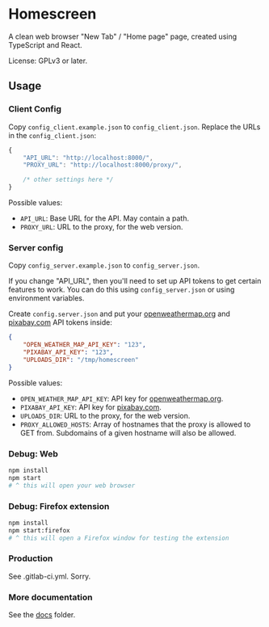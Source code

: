 # Homescreen

A clean web browser "New Tab" / "Home page" page, created using TypeScript and React.

License: GPLv3 or later.

## Usage

### Client Config

Copy `config_client.example.json` to `config_client.json`.
Replace the URLs in the `config_client.json`:

```js
{
	"API_URL": "http://localhost:8000/",
	"PROXY_URL": "http://localhost:8000/proxy/",

	/* other settings here */
}
```

Possible values:

* `API_URL`: Base URL for the API. May contain a path.
* `PROXY_URL`: URL to the proxy, for the web version.

### Server config

Copy `config_server.example.json` to `config_server.json`.

If you change "API_URL", then you'll need to set up API tokens to get
certain features to work. You can do this using `config_server.json` or using environment variables.

Create `config.server.json` and put your
[openweathermap.org](https://home.openweathermap.org/users/sign_up)
and [pixabay.com](https://pixabay.com/api/docs/) API tokens inside:

```json
{
	"OPEN_WEATHER_MAP_API_KEY": "123",
	"PIXABAY_API_KEY": "123",
	"UPLOADS_DIR": "/tmp/homescreen"
}
```

Possible values:

* `OPEN_WEATHER_MAP_API_KEY`: API key for [openweathermap.org](https://home.openweathermap.org/users/sign_up).
* `PIXABAY_API_KEY`: API key for [pixabay.com](https://pixabay.com/api/docs/).
* `UPLOADS_DIR`: URL to the proxy, for the web version.
* `PROXY_ALLOWED_HOSTS`:
	Array of hostnames that the proxy is allowed to GET from.
	Subdomains of a given hostname will also be allowed.

### Debug: Web

```bash
npm install
npm start
# ^ this will open your web browser
```

### Debug: Firefox extension

```bash
npm install
npm start:firefox
# ^ this will open a Firefox window for testing the extension
```

### Production

See .gitlab-ci.yml. Sorry.

### More documentation

See the [docs](docs) folder.
